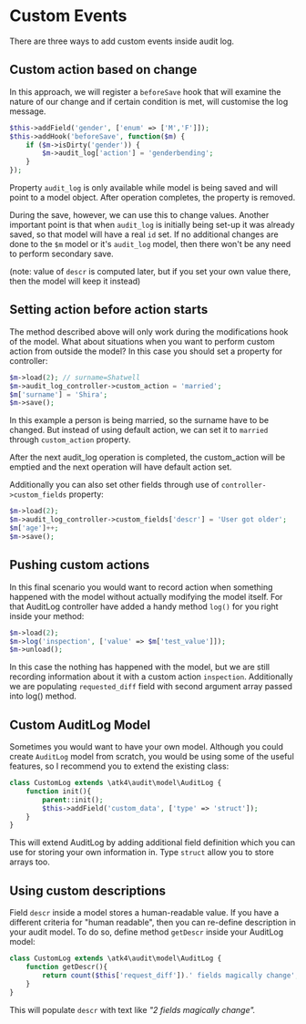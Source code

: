 
# Custom Events

There are three ways to add custom events inside audit log.

## Custom action based on change

In this approach, we will register a `beforeSave` hook that will examine the nature of our change and if certain condition is met, will customise the log message.

``` php
$this->addField('gender', ['enum' => ['M','F']]);
$this->addHook('beforeSave', function($m) {
    if ($m->isDirty('gender')) {
        $m->audit_log['action'] = 'genderbending';
    }
});
```

Property `audit_log` is only available while model is being saved and will point to a model object. After operation completes, the property is removed.

During the save, however, we can use this to change values. Another important point is that when `audit_log` is initially being set-up it was already saved, so that model will have a real `id` set. If no additional changes are done to the `$m` model or it's `audit_log` model, then there won't be any need to perform secondary save. 

(note: value of `descr` is computed later, but if you set your own value there, then the model will keep it instead)

## Setting action before action starts

The method described above will only work during the modifications hook of the model. What about situations when you want to perform custom action from outside the model? In this case you should set a property for controller:

``` php
$m->load(2); // surname=Shatwell
$m->audit_log_controller->custom_action = 'married';
$m['surname'] = 'Shira';
$m->save();
```

In this example a person is being married, so the surname have to be changed. But instead of using default action, we can set it to `married` through `custom_action` property.

After the next audit_log operation is completed, the custom_action will be emptied and the next operation will have default action set.

Additionally you can also set other fields through use of `controller->custom_fields` property:

```php
$m->load(2);
$m->audit_log_controller->custom_fields['descr'] = 'User got older';
$m['age']++;
$m->save();
```

## Pushing custom actions

In this final scenario you would want to record action when something happened with the model without actually modifying the model itself. For that AuditLog controller have added a handy method `log()` for you right inside your method:

``` php
$m->load(2);
$m->log('inspection', ['value' => $m['test_value']]);
$m->unload();
```

In this case the nothing has happened with the model, but we are still recording information about it with a custom action `inspection`. Additionally we are populating `requested_diff` field with second argument array passed into log() method.

## Custom AuditLog Model

Sometimes you would want to have your own model. Although you could create `AuditLog` model from scratch, you would be using some of the useful features, so I recommend you to extend the existing class:

``` php
class CustomLog extends \atk4\audit\model\AuditLog {
    function init(){
        parent::init();
        $this->addField('custom_data', ['type' => 'struct']);
    }
}
```

This will extend AuditLog by adding additional field definition which you can use for storing your own information in. Type `struct` allow you to store arrays too.

## Using custom descriptions

Field `descr` inside a model stores a human-readable value. If you have a different criteria for "human readable", then you can re-define description in your audit model. To do so, define method `getDescr` inside your AuditLog model:

``` php
class CustomLog extends \atk4\audit\model\AuditLog {
    function getDescr(){
        return count($this['request_diff']).' fields magically change';
    }
}
```

This will populate `descr` with text like *"2 fields magically change".*